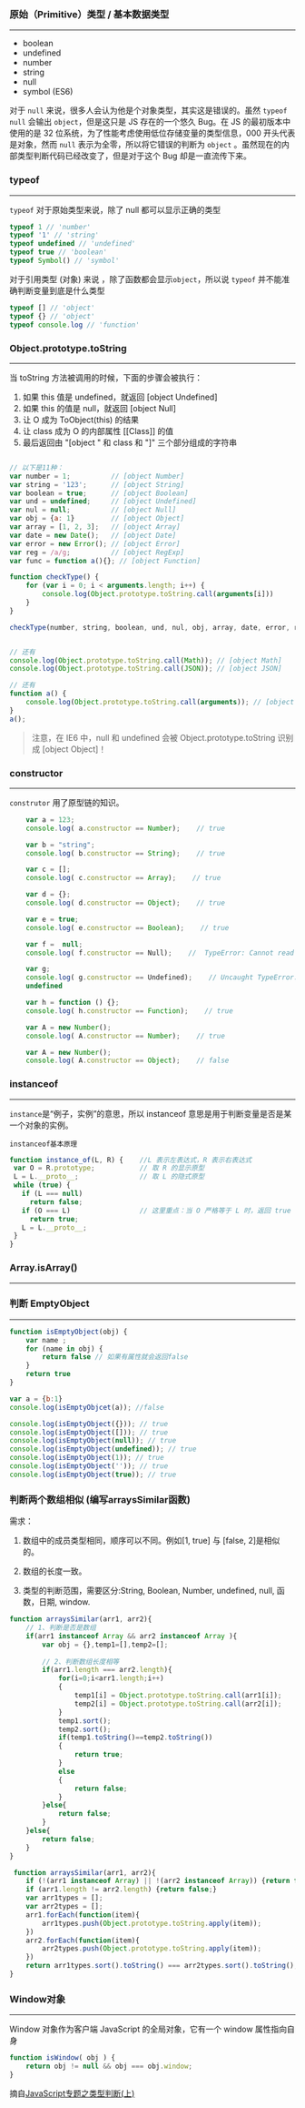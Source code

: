 ### 原始（Primitive）类型 / 基本数据类型
----------
- boolean
- undefined
- number
- string
- null 
- symbol (ES6)

对于 `null` 来说，很多人会认为他是个对象类型，其实这是错误的。虽然 `typeof null` 会输出 `object`，但是这只是 JS 存在的一个悠久 Bug。在 JS 的最初版本中使用的是 32 位系统，为了性能考虑使用低位存储变量的类型信息，000 开头代表是对象，然而 `null` 表示为全零，所以将它错误的判断为 `object` 。虽然现在的内部类型判断代码已经改变了，但是对于这个 Bug 却是一直流传下来。

### typeof
----------
`typeof` 对于原始类型来说，除了 null 都可以显示正确的类型

```js
typeof 1 // 'number'
typeof '1' // 'string'
typeof undefined // 'undefined'
typeof true // 'boolean'
typeof Symbol() // 'symbol'

```
对于引用类型 (对象) 来说 ，除了函数都会显示`object`，所以说 `typeof` 并不能准确判断变量到底是什么类型

```js
typeof [] // 'object'
typeof {} // 'object'
typeof console.log // 'function'

```

### Object.prototype.toString
----------
当 toString 方法被调用的时候，下面的步骤会被执行：

1. 如果 this 值是 undefined，就返回 [object Undefined]
2. 如果 this 的值是 null，就返回 [object Null]
3. 让 O 成为 ToObject(this) 的结果
4. 让 class 成为 O 的内部属性 [[Class]] 的值
5. 最后返回由 "[object " 和 class 和 "]" 三个部分组成的字符串

```js

// 以下是11种：
var number = 1;          // [object Number]
var string = '123';      // [object String]
var boolean = true;      // [object Boolean]
var und = undefined;     // [object Undefined]
var nul = null;          // [object Null]
var obj = {a: 1}         // [object Object]
var array = [1, 2, 3];   // [object Array]
var date = new Date();   // [object Date]
var error = new Error(); // [object Error]
var reg = /a/g;          // [object RegExp]
var func = function a(){}; // [object Function]

function checkType() {
    for (var i = 0; i < arguments.length; i++) {
        console.log(Object.prototype.toString.call(arguments[i]))
    }
}

checkType(number, string, boolean, und, nul, obj, array, date, error, reg, func)


// 还有
console.log(Object.prototype.toString.call(Math)); // [object Math]
console.log(Object.prototype.toString.call(JSON)); // [object JSON]

// 还有
function a() {
    console.log(Object.prototype.toString.call(arguments)); // [object Arguments]
}
a();
```

>注意，在 IE6 中，null 和 undefined 会被 Object.prototype.toString 识别成 [object Object]！

### constructor
----------
`construtor` 用了原型链的知识。
```js
    var a = 123;
    console.log( a.constructor == Number);    // true

    var b = "string";
    console.log( b.constructor == String);    // true

    var c = [];
    console.log( c.constructor == Array);    // true

    var d = {};
    console.log( d.constructor == Object);    // true

    var e = true;
    console.log( e.constructor == Boolean);    // true

    var f =  null;
    console.log( f.constructor == Null);    //  TypeError: Cannot read property 'constructor' of null

    var g;
    console.log( g.constructor == Undefined);    // Uncaught TypeError: Cannot read property 'constructor' of
    undefined

    var h = function () {};
    console.log( h.constructor == Function);    // true

    var A = new Number();
    console.log( A.constructor == Number);    // true

    var A = new Number();
    console.log( A.constructor == Object);    // false

```

### instanceof
----------
`instance`是“例子，实例”的意思，所以 instanceof 意思是用于判断变量是否是某一个对象的实例。

`instanceof基本原理`
```js
function instance_of(L, R) {    //L 表示左表达式，R 表示右表达式
 var O = R.prototype;           // 取 R 的显示原型
 L = L.__proto__;               // 取 L 的隐式原型
 while (true) { 
   if (L === null) 
     return false; 
   if (O === L)                 // 这里重点：当 O 严格等于 L 时，返回 true 
     return true; 
   L = L.__proto__; 
 } 
}

```

### Array.isArray()
----------


### 判断 EmptyObject
----------


```js
function isEmptyObject(obj) {
    var name ;
    for (name in obj) {
        return false // 如果有属性就会返回false
    }
    return true
}

var a = {b:1}
console.log(isEmptyObjcet(a)); //false

console.log(isEmptyObject({})); // true
console.log(isEmptyObject([])); // true
console.log(isEmptyObject(null)); // true
console.log(isEmptyObject(undefined)); // true
console.log(isEmptyObject(1)); // true
console.log(isEmptyObject('')); // true
console.log(isEmptyObject(true)); // true
```




### 判断两个数组相似 (编写arraysSimilar函数)  
需求：
1. 数组中的成员类型相同，顺序可以不同。例如[1, true] 与 [false, 2]是相似的。

2. 数组的长度一致。

3. 类型的判断范围，需要区分:String, Boolean, Number, undefined, null, 函数，日期, window.

```js
function arraysSimilar(arr1, arr2){
    // 1、判断是否是数组
    if(arr1 instanceof Array && arr2 instanceof Array ){
        var obj = {},temp1=[],temp2=[];
        
        // 2、判断数组长度相等
        if(arr1.length === arr2.length){
            for(i=0;i<arr1.length;i++)
            {
                temp1[i] = Object.prototype.toString.call(arr1[i]);
                temp2[i] = Object.prototype.toString.call(arr2[i]);
            }
            temp1.sort();
            temp2.sort();
            if(temp1.toString()==temp2.toString())
            {   
                return true;
            }
            else
            {
                return false;    
            }
        }else{
            return false;
        }
    }else{
        return false;
    }
}
```

```js
 function arraysSimilar(arr1, arr2){
    if (!(arr1 instanceof Array) || !(arr2 instanceof Array)) {return false;}
    if (arr1.length != arr2.length) {return false;}
    var arr1types = [];
    var arr2types = [];
    arr1.forEach(function(item){
        arr1types.push(Object.prototype.toString.apply(item)); 
    })
    arr2.forEach(function(item){
        arr2types.push(Object.prototype.toString.apply(item)); 
    })
    return arr1types.sort().toString() === arr2types.sort().toString();
}

```


### Window对象
----------
Window 对象作为客户端 JavaScript 的全局对象，它有一个 window 属性指向自身

```js
function isWindow( obj ) {
    return obj != null && obj === obj.window;
}
```


摘自[JavaScript专题之类型判断(上)](https://github.com/mqyqingfeng/Blog/issues/28)